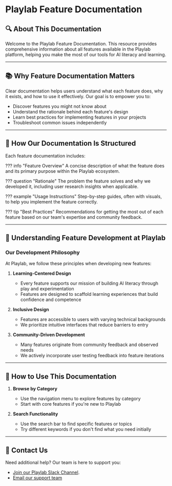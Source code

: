 # **Playlab Feature Documentation**

## **🔍 About This Documentation**

Welcome to the Playlab Feature Documentation. This resource provides comprehensive information about all features available in the Playlab platform, helping you make the most of our tools for AI literacy and learning.

---

## **📚 Why Feature Documentation Matters**

Clear documentation helps users understand what each feature does, why it exists, and how to use it effectively. Our goal is to empower you to:

* Discover features you might not know about
* Understand the rationale behind each feature's design
* Learn best practices for implementing features in your projects
* Troubleshoot common issues independently

---

## **🧩 How Our Documentation Is Structured**

Each feature documentation includes:

??? info "Feature Overview"
    A concise description of what the feature does and its primary purpose within the Playlab ecosystem.

??? question "Rationale"
    The problem the feature solves and why we developed it, including user research insights when applicable.

??? example "Usage Instructions"
    Step-by-step guides, often with visuals, to help you implement the feature correctly.

??? tip "Best Practices"
    Recommendations for getting the most out of each feature based on our team's expertise and community feedback.

---

## **🧠 Understanding Feature Development at Playlab**

### Our Development Philosophy

At Playlab, we follow these principles when developing new features:

1. **Learning-Centered Design**
   * Every feature supports our mission of building AI literacy through play and experimentation
   * Features are designed to scaffold learning experiences that build confidence and competence

2. **Inclusive Design**
   * Features are accessible to users with varying technical backgrounds
   * We prioritize intuitive interfaces that reduce barriers to entry

3. **Community-Driven Development**
   * Many features originate from community feedback and observed needs
   * We actively incorporate user testing feedback into feature iterations

---
## **🔄 How to Use This Documentation**

1. **Browse by Category**
   * Use the navigation menu to explore features by category
   * Start with core features if you're new to Playlab

2. **Search Functionality**
   * Use the search bar to find specific features or topics
   * Try different keywords if you don't find what you need initially

---

## **📣 Contact Us**

Need additional help? Our team is here to support you:

* [Join our Playlab Slack Channel]([link/to/forum](https://join.slack.com/t/playlabcommunity/shared_invite/zt-31mhwj7nl-49e1Mw5fYpyHJGOFyDIFtA)).
* [Email our support team](mailto:support@playlab.ai)